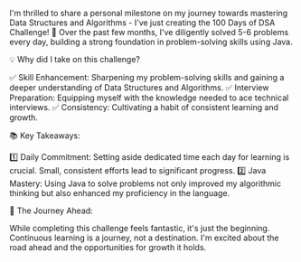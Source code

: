I'm thrilled to share a personal milestone on my journey towards mastering Data Structures and Algorithms - I've just creating the 100 Days of DSA Challenge! 🎉 Over the past few months, I've diligently solved 5-6 problems every day, building a strong foundation in problem-solving skills using Java.

💡 Why did I take on this challenge?

✅ Skill Enhancement: Sharpening my problem-solving skills and gaining a deeper understanding of Data Structures and Algorithms.
✅ Interview Preparation: Equipping myself with the knowledge needed to ace technical interviews.
✅ Consistency: Cultivating a habit of consistent learning and growth.

📚 Key Takeaways:

1️⃣ Daily Commitment: Setting aside dedicated time each day for learning is crucial. Small, consistent efforts lead to significant progress.
2️⃣ Java Mastery: Using Java to solve problems not only improved my algorithmic thinking but also enhanced my proficiency in the language.

🔗 The Journey Ahead:

While completing this challenge feels fantastic, it's just the beginning. Continuous learning is a journey, not a destination. I'm excited about the road ahead and the opportunities for growth it holds.
